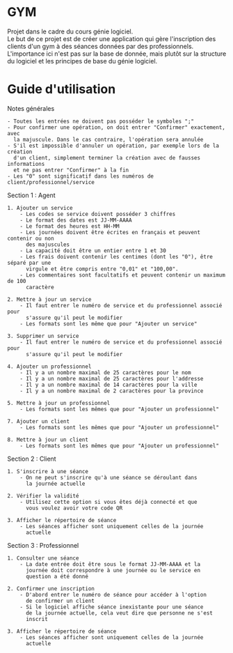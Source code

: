 # GYM
Projet dans le cadre du cours génie logiciel.<br />
Le but de ce projet est de créer une application qui gère l'inscription des clients d'un gym à des séances données par des professionnels. L'importance ici n'est pas sur la base de donnée, mais plutôt sur la structure du logiciel et les principes de base du génie logiciel.

# Guide d'utilisation 
Notes générales

    - Toutes les entrées ne doivent pas posséder le symboles ";"
    - Pour confirmer une opération, on doit entrer "Confirmer" exactement, avec
      la majuscule. Dans le cas contraire, l'opération sera annulée
    - S'il est impossible d'annuler un opération, par exemple lors de la création
      d'un client, simplement terminer la création avec de fausses informations
      et ne pas entrer "Confirmer" à la fin 
    - Les "0" sont significatif dans les numéros de client/professionnel/service

Section 1 : Agent

    1. Ajouter un service
        - Les codes se service doivent posséder 3 chiffres
        - Le format des dates est JJ-MM-AAAA
        - Le format des heures est HH-MM
        - Les journées doivent être écrites en français et peuvent contenir ou non
          des majuscules
        - La capacité doit être un entier entre 1 et 30
        - Les frais doivent contenir les centimes (dont les "0"), être séparé par une
          virgule et être compris entre "0,01" et "100,00".
        - Les commentaires sont facultatifs et peuvent contenir un maximum de 100
          caractère

    2. Mettre à jour un service
        - Il faut entrer le numéro de service et du professionnel associé pour
          s'assure qu'il peut le modifier
        - Les formats sont les même que pour "Ajouter un service"

    3. Supprimer un service
        - Il faut entrer le numéro de service et du professionnel associé pour
          s'assure qu'il peut le modifier

    4. Ajouter un professionnel
        - Il y a un nombre maximal de 25 caractères pour le nom
        - Il y a un nombre maximal de 25 caractères pour l'addresse
        - Il y a un nombre maximal de 14 caractères pour la ville
        - Il y a un nombre maximal de 2 caractères pour la province

    5. Mettre à jour un professionnel
        - Les formats sont les mêmes que pour "Ajouter un professionnel"

    7. Ajouter un client
        - Les formats sont les mêmes que pour "Ajouter un professionnel"

    8. Mettre à jour un client
        - Les formats sont les mêmes que pour "Ajouter un professionnel"

Section 2 : Client

    1. S'inscrire à une séance
        - On ne peut s'inscrire qu'à une séance se déroulant dans 
          la journée actuelle

    2. Vérifier la validité
        - Utilisez cette option si vous êtes déjà connecté et que
          vous voulez avoir votre code QR

    3. Afficher le répertoire de séance
        - Les séances afficher sont uniquement celles de la journée
          actuelle

Section 3 : Professionnel

    1. Consulter une séance
        - La date entrée doit être sous le format JJ-MM-AAAA et la
          journée doit correspondre à une journée ou le service en
          question a été donné

    2. Confirmer une inscription
        - D'abord entrer le numéro de séance pour accéder à l'option
          de confirmer un client
        - Si le logiciel affiche séance inexistante pour une séance
          de la journée actuelle, cela veut dire que personne ne s'est
          inscrit

    3. Afficher le répertoire de séance
        - Les séances afficher sont uniquement celles de la journée
          actuelle
